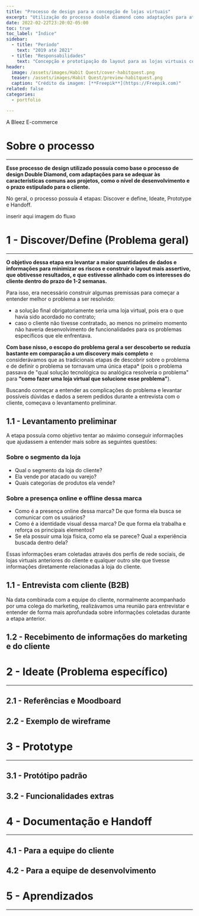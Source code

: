 ```yaml
---
title: "Processo de design para a concepção de lojas virtuais"
excerpt: "Utilização do processo double diamond como adaptações para atender melhor as necessidades da empresa"
date: 2022-02-22T23:20:02-05:00
toc: true
toc_label: "Índice"
sidebar:
  - title: "Período"
    text: "2019 até 2021"
  - title: "Responsabilidades"
    text: "Concepção e prototipação do layout para as lojas virtuais com base nos dados levantados sobre o comportamento do usuário e no conceito da experiência buscada pela marca do cliente."
header:
  image: /assets/images/Habit Quest/cover-habitquest.png
  teaser: /assets/images/Habit Quest/preview-habitquest.png
  caption: "Crédito da imagem: [**Freepik**](https://Freepik.com)"
related: false
categories:
  - portfolio

---
```


A Bleez E-commerce

# Sobre o processo
---
**Esse processo de design utilizado possuía como base o processo de design Double Diamond, com adaptações para se adequar às características comuns aos projetos, como o nível de desenvolvimento e o prazo estipulado para o cliente.**

No geral, o processo possuía 4 etapas: Discover e define, Ideate, Prototype e Handoff.

inserir aqui imagem do fluxo

# 1 - Discover/Define  (Problema geral)
---
**O objetivo dessa etapa era levantar a maior quantidades de dados e informações para minimizar os riscos e construir o layout mais assertivo, que obtivesse resultados, e que estivesse alinhado com os interesses do cliente dentro do prazo de 1-2 semanas.**

Para isso, era necessário construir algumas premissas para começar a entender melhor o problema a ser resolvido:
- a solução final obrigatoriamente seria uma loja virtual, pois era o que havia sido acordado no contrato;
- caso o cliente não tivesse contratado, ao menos no primeiro momento não haveria desenvolvimento de funcionalidades para os problemas específicos que ele enfrentava.

**Com base nisso, o escopo do problema geral a ser descoberto se reduzia bastante em comparação a um discovery mais completo** e considerávamos que as tradicionais etapas de descobrir sobre o problema e de definir o problema se tornavam uma única etapa* (pois o problema passava de "qual solução tecnológica ou analógica resolveria o problema" para **"como fazer uma loja virtual que solucione esse problema"**).

Buscando começar a entender as complicações do problema e levantar possíveis dúvidas e dados a serem pedidos durante a entrevista com o cliente, começava o levantamento preliminar.

## 1.1 - Levantamento preliminar
A etapa possuía como objetivo tentar ao máximo conseguir informações que ajudassem a entender mais sobre as seguintes questões:

### Sobre o segmento da loja
- Qual o segmento da loja do cliente?
- Ela vende por atacado ou varejo?
- Quais categorias de produtos ela vende?

### Sobre a presença online e offline dessa marca
- Como é a presença online dessa marca? De que forma ela busca se comunicar com os usuários?
- Como é a identidade visual dessa marca? De que forma ela trabalha e reforça os principais elementos?
- Se ela possuir uma loja física, como ela se parece? Qual a experiência buscada dentro dela?

Essas informações eram coletadas através dos perfis de rede sociais, de lojas virtuais anteriores do cliente e qualquer outro site que tivesse informações diretamente relacionadas à loja do cliente.

## 1.1 - Entrevista com cliente (B2B)
Na data combinada com a equipe do cliente, normalmente acompanhado por uma colega do marketing, realizávamos uma reunião para entrevistar e entender de forma mais aprofundada sobre informações coletadas durante a etapa anterior.



## 1.2 - Recebimento de informações do marketing e do cliente

# 2 - Ideate (Problema específico)
---
## 2.1 - Referências e Moodboard
## 2.2 - Exemplo de wireframe

# 3 - Prototype
---
## 3.1 - Protótipo padrão
## 3.2 - Funcionalidades extras

# 4 - Documentação e Handoff
---
## 4.1 - Para a equipe do cliente
## 4.2 - Para a equipe de desenvolvimento

# 5 - Aprendizados
---
